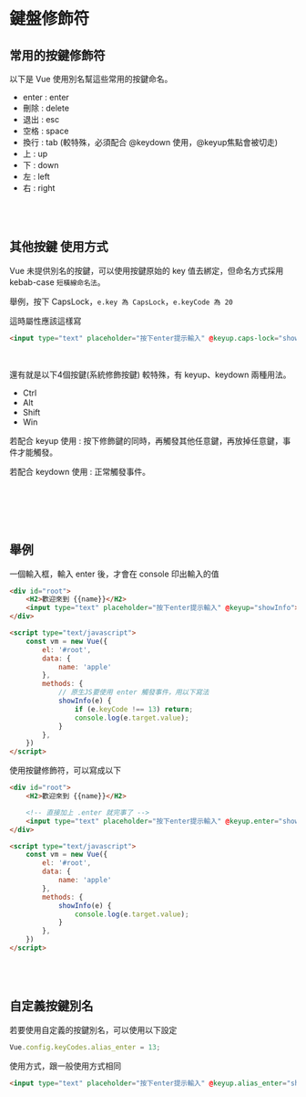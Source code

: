 # 鍵盤修飾符

## 常用的按鍵修飾符

以下是 Vue 使用別名幫這些常用的按鍵命名。

* enter : enter
* 刪除 : delete
* 退出 : esc
* 空格 : space
* 換行 : tab (較特殊，必須配合 @keydown 使用，@keyup焦點會被切走)
* 上 : up
* 下 : down
* 左 : left
* 右 : right

<br/>

<br/>

## 其他按鍵 使用方式
Vue 未提供別名的按鍵，可以使用按鍵原始的 key 值去綁定，但命名方式採用 kebab-case `短橫線命名法`。

舉例，按下 CapsLock，`e.key 為 CapsLock`，`e.keyCode 為 20`

這時屬性應該這樣寫

```html
<input type="text" placeholder="按下enter提示輸入" @keyup.caps-lock="showInfo">
```

<br/>

還有就是以下4個按鍵(系統修飾按鍵) 較特殊，有 keyup、keydown 兩種用法。

* Ctrl
* Alt
* Shift
* Win

若配合 keyup 使用 : 按下修飾鍵的同時，再觸發其他任意鍵，再放掉任意鍵，事件才能觸發。

若配合 keydown 使用 : 正常觸發事件。

<br/>

<br/>


<br/>

<br/>

## 舉例
一個輸入框，輸入 enter 後，才會在 console 印出輸入的值
```html
<div id="root">
    <H2>歡迎來到 {{name}}</H2>
    <input type="text" placeholder="按下enter提示輸入" @keyup="showInfo">
</div>

<script type="text/javascript">
    const vm = new Vue({
        el: '#root',
        data: {
            name: 'apple'
        },
        methods: {
            // 原生JS要使用 enter 觸發事件，用以下寫法
            showInfo(e) {
                if (e.keyCode !== 13) return;
                console.log(e.target.value);
            }
        },
    })
</script>
```

使用按鍵修飾符，可以寫成以下

```html
<div id="root">
    <H2>歡迎來到 {{name}}</H2>

    <!-- 直接加上 .enter 就完事了 -->
    <input type="text" placeholder="按下enter提示輸入" @keyup.enter="showInfo">
</div>

<script type="text/javascript">
    const vm = new Vue({
        el: '#root',
        data: {
            name: 'apple'
        },
        methods: {
            showInfo(e) {
                console.log(e.target.value);
            }
        },
    })
</script>
```

<br/>

<br/>

## 自定義按鍵別名

若要使用自定義的按鍵別名，可以使用以下設定
```js
Vue.config.keyCodes.alias_enter = 13;
```

使用方式，跟一般使用方式相同

```html
<input type="text" placeholder="按下enter提示輸入" @keyup.alias_enter="showInfo">
```